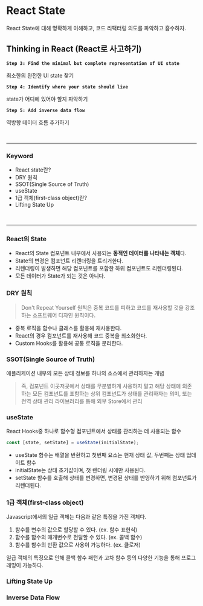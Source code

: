 # React State

React State에 대해 명확하게 이해하고, 코드 리팩터링 의도를 파악하고 흡수하자.

## Thinking in React (React로 사고하기)

**`Step 3: Find the minimal but complete representation of UI state`**

최소한의 완전한 UI state 찾기

**`Step 4: Identify where your state should live`**

state가 어디에 있어야 할지 파악하기  

**`Step 5: Add inverse data flow`**

역방향 데이터 흐름 추가하기  

<br />

---

### Keyword

- React state란?
- DRY 원칙
- SSOT(Single Source of Truth)
- useState
- 1급 객체(first-class object)란?
- Lifting State Up

<br />

---

### React의 State

- React의 State 컴포넌트 내부에서 사용되는 **동적인 데이터를 나타내는 객체**다.
- State의 변경은 컴포넌트 리렌더링을 트리거한다.
- 리렌더링이 발생하면 해당 컴포넌트를 포함한 하위 컴포넌트도 리렌더링된다.
- 모든 데이터가 State가 되는 것은 아니다.

### DRY 원칙

>Don't Repeat Yourself 원칙은 중복 코드를 피하고 코드를 재사용할 것을 강조하는 소프트웨어 디자인 원칙이다.

- 중복 로직을 함수나 클래스를 활용해 재사용한다.
- React의 경우 컴포넌트를 재사용해 코드 중복을 최소화한다.
- Custom Hooks를 활용해 공통 로직을 분리한다.

### SSOT(Single Source of Truth)

애플리케이션 내부의 모든 상태 정보를 하나의 소스에서 관리하자는 개념

> 즉, 컴포넌트 이곳저곳에서 상태를 무분별하게 사용하지 말고 해당 상태에 의존하는 모든 컴포넌트를 포함하는 상위 컴포넌트가 상태를 관리하자는 의미, 또는 전역 상태 관리 라이브러리를 통해 외부 Store에서 관리

### useState

React Hooks중 하나로 함수형 컴포넌트에서 상태를 관리하는 데 사용되는 함수

```jsx
const [state, setState] = useState(initialState);
```

- useState 함수는 배열을 반환하고 첫번째 요소는 현재 상태 값, 두번째는 상태 업데이트 함수
- initialState는 상태 초기값이며, 첫 렌더링 시에만 사용된다.
- setState 함수를 호출해 상태를 변경하면, 변경된 상태를 반영하기 위해 컴포넌트가 리렌더된다.

### 1급 객체(first-class object)

Javascript에서의 일급 객체는 다음과 같은 특징을 가진 객체다.

1. 함수를 변수의 값으로 할당할 수 있다. (ex. 함수 표현식)
2. 함수를 함수의 매개변수로 전달할 수 있다. (ex. 콜백 함수)
3. 함수를 함수의 반환 값으로 사용이 가능하다. (ex. 클로저)

일급 객체의 특징으로 인해 콜백 함수 패턴과 고차 함수 등의 다양한 기능을 통해 프로그래밍이 가능하다.

### Lifting State Up

### Inverse Data Flow
